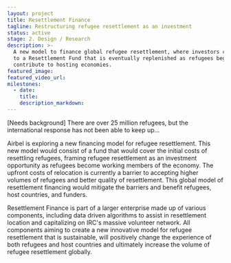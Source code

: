 ```yaml
---
layout: project
title: Resettlement Finance
tagline: Restructuring refugee resettlement as an investment
status: active
stage: 2. Design / Research
description: >-
  A new model to finance global refugee resettlement, where investors contribute
  to a Resettlement Fund that is eventually replenished as refugees begin to
  contribute to hosting economies.
featured_image:
featured_video_url:
milestones:
  - date:
    title:
    description_markdown:
---
```


[Needs background] There are over 25 million refugees, but the international response has not been able to keep up…

Airbel is exploring a new financing model for refugee resettlement. This new model would consist of a fund that would cover the initial costs of resettling refugees, framing refugee resettlement as an investment opportunity as refugees become working members of the economy. The upfront costs of relocation is currently a barrier to accepting higher volumes of refugees and better quality of resettlement. This global model of resettlement financing would mitigate the barriers and benefit refugees, host countries, and funders.

Resettlement Finance is part of a larger enterprise made up of various components, including data driven algorithms to assist in resettlement location and capitalizing on IRC's massive volunteer network. All components aiming to create a new innovative model for refugee resettlement that is sustainable, will positively change the experience of both refugees and host countries and ultimately increase the volume of refugee resettlement globally.